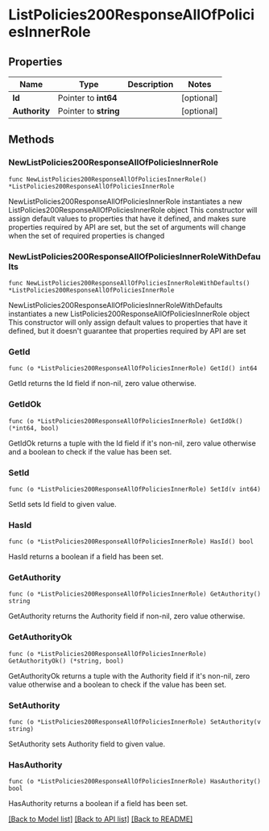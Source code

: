 # ListPolicies200ResponseAllOfPoliciesInnerRole

## Properties

Name | Type | Description | Notes
------------ | ------------- | ------------- | -------------
**Id** | Pointer to **int64** |  | [optional] 
**Authority** | Pointer to **string** |  | [optional] 

## Methods

### NewListPolicies200ResponseAllOfPoliciesInnerRole

`func NewListPolicies200ResponseAllOfPoliciesInnerRole() *ListPolicies200ResponseAllOfPoliciesInnerRole`

NewListPolicies200ResponseAllOfPoliciesInnerRole instantiates a new ListPolicies200ResponseAllOfPoliciesInnerRole object
This constructor will assign default values to properties that have it defined,
and makes sure properties required by API are set, but the set of arguments
will change when the set of required properties is changed

### NewListPolicies200ResponseAllOfPoliciesInnerRoleWithDefaults

`func NewListPolicies200ResponseAllOfPoliciesInnerRoleWithDefaults() *ListPolicies200ResponseAllOfPoliciesInnerRole`

NewListPolicies200ResponseAllOfPoliciesInnerRoleWithDefaults instantiates a new ListPolicies200ResponseAllOfPoliciesInnerRole object
This constructor will only assign default values to properties that have it defined,
but it doesn't guarantee that properties required by API are set

### GetId

`func (o *ListPolicies200ResponseAllOfPoliciesInnerRole) GetId() int64`

GetId returns the Id field if non-nil, zero value otherwise.

### GetIdOk

`func (o *ListPolicies200ResponseAllOfPoliciesInnerRole) GetIdOk() (*int64, bool)`

GetIdOk returns a tuple with the Id field if it's non-nil, zero value otherwise
and a boolean to check if the value has been set.

### SetId

`func (o *ListPolicies200ResponseAllOfPoliciesInnerRole) SetId(v int64)`

SetId sets Id field to given value.

### HasId

`func (o *ListPolicies200ResponseAllOfPoliciesInnerRole) HasId() bool`

HasId returns a boolean if a field has been set.

### GetAuthority

`func (o *ListPolicies200ResponseAllOfPoliciesInnerRole) GetAuthority() string`

GetAuthority returns the Authority field if non-nil, zero value otherwise.

### GetAuthorityOk

`func (o *ListPolicies200ResponseAllOfPoliciesInnerRole) GetAuthorityOk() (*string, bool)`

GetAuthorityOk returns a tuple with the Authority field if it's non-nil, zero value otherwise
and a boolean to check if the value has been set.

### SetAuthority

`func (o *ListPolicies200ResponseAllOfPoliciesInnerRole) SetAuthority(v string)`

SetAuthority sets Authority field to given value.

### HasAuthority

`func (o *ListPolicies200ResponseAllOfPoliciesInnerRole) HasAuthority() bool`

HasAuthority returns a boolean if a field has been set.


[[Back to Model list]](../README.md#documentation-for-models) [[Back to API list]](../README.md#documentation-for-api-endpoints) [[Back to README]](../README.md)


